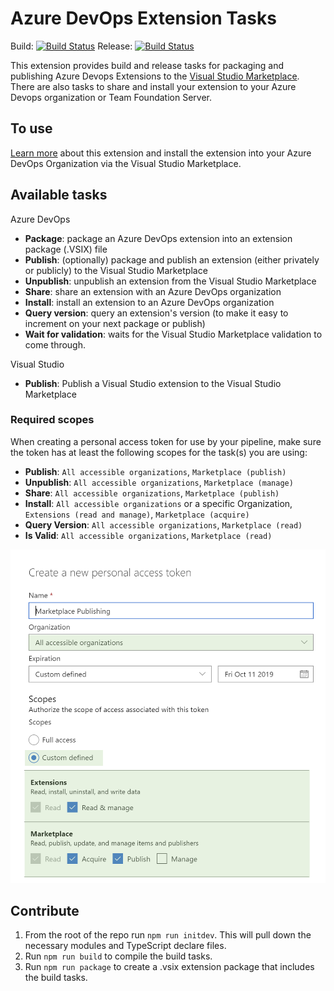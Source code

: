 # Azure DevOps Extension Tasks
Build: [![Build Status](https://dev.azure.com/jessehouwing/azure-devops-extensions/_apis/build/status/azure-devops-extension-tasks/microsoft.azure-devops-extension-tasks?branchName=main&stageName=Build)](https://dev.azure.com/jessehouwing/azure-devops-extensions/_build/latest?definitionId=77&branchName=main) 
Release: [![Build Status](https://dev.azure.com/jessehouwing/azure-devops-extensions/_apis/build/status/azure-devops-extension-tasks/microsoft.azure-devops-extension-tasks?branchName=main&stageName=Publish%20publicly%20to%20MsDevLabs)](https://dev.azure.com/jessehouwing/azure-devops-extensions/_build/latest?definitionId=77&branchName=main)

This extension provides build and release tasks for packaging and publishing Azure Devops Extensions to the [Visual Studio Marketplace](https://marketplace.visualstudio.com). There are also tasks to share and install your extension to your Azure Devops organization or Team Foundation Server.

## To use

[Learn more](https://marketplace.visualstudio.com/items?itemName=ms-devlabs.vsts-developer-tools-build-tasks) about this extension and install the extension into your Azure DevOps Organization via the Visual Studio Marketplace.

## Available tasks

Azure DevOps

* **Package**: package an Azure DevOps extension into an extension package (.VSIX) file
* **Publish**: (optionally) package and publish an extension (either privately or publicly) to the Visual Studio Marketplace
* **Unpublish**: unpublish an extension from the Visual Studio Marketplace
* **Share**: share an extension with an Azure DevOps organization
* **Install**: install an extension to an Azure DevOps organization
* **Query version**: query an extension's version (to make it easy to increment on your next package or publish)
* **Wait for validation**: waits for the Visual Studio Marketplace validation to come through.

Visual Studio

* **Publish**: Publish a Visual Studio extension to the Visual Studio Marketplace

### Required scopes

 When creating a personal access token for use by your pipeline, make sure the token has at least the following scopes for the task(s) you are using:

* **Publish**: `All accessible organizations`, `Marketplace (publish)`
* **Unpublish**: `All accessible organizations`, `Marketplace (manage)`
* **Share**: `All accessible organizations`, `Marketplace (publish)`
* **Install**: `All accessible organizations` or a specific Organization, `Extensions (read and manage)`, `Marketplace (acquire)`
* **Query Version**: `All accessible organizations`, `Marketplace (read)`
* **Is Valid**: `All accessible organizations`, `Marketplace (read)`

![Permissions](permissions.png)

## Contribute

1. From the root of the repo run `npm run initdev`. This will pull down the necessary modules and TypeScript declare files.
2. Run `npm run build` to compile the build tasks.
3. Run `npm run package` to create a .vsix extension package that includes the build tasks.
